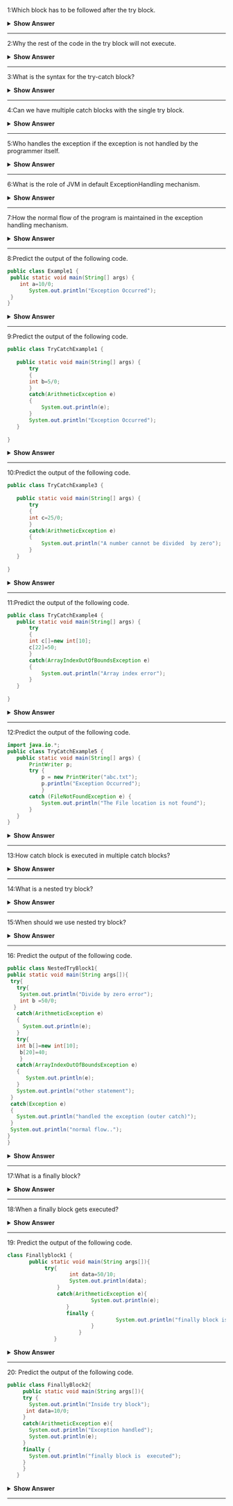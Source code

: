 1:Which block has to be followed after the try block.
<details><summary> <b> Show Answer</b></summary>
catch or finally block.
</details>

---

2:Why the rest of the code in the try block will not execute.
<details><summary><b> Show Answer</b></summary>
whenever an exception is occurred in the try block the rest of the code will not execute.
</details>

---

3:What is the syntax for the try-catch block? 	
<details><summary><b> Show Answer</b></summary>
	
``` java
 try{

 }
 catch(Exceptionclass Exceptionobject){

 }
```
</details>

---	

4:Can we have multiple catch blocks with the single try block.	
<details><summary> <b> Show Answer</b></summary>	
yes
</details>

---

5:Who handles the exception if the exception is not handled by the programmer itself.
<details><summary> <b> Show Answer</b></summary>
Java Virtual Machine(JVM).
</details>

---

6:What is the role of JVM in default ExceptionHandling mechanism.
<details><summary><b> Show Answer</b></summary>
<code>
Prints out the exception description
Prints the StackTrace
Causes the program to terminate.
</code>
</details>

---

7:How the normal flow of the program is maintained in the exception handling mechanism.
<details><summary><b> Show Answer</b></summary>
if the programmer handles the exception.
</details>

---

8:Predict the output of the following code.
 ``` java   
public class Example1 {    
  public static void main(String[] args) {    
     int a=10/0;   
        System.out.println("Exception Occurred");   
  }    
}
```
<details><summary><b> Show Answer</b></summary>
/by zero
</details>

---

9:Predict the output of the following code.
 ``` java   
public class TryCatchExample1 {  
  
    public static void main(String[] args) {  
        try  
        {  
        int b=5/0;  
        }  
        catch(ArithmeticException e)  
        {  
            System.out.println(e);  
        }  
        System.out.println("Exception Occurred");  
    }  
      
}  
```
<details><summary> <b> Show Answer</b></summary>
/by zero
Exception Occurred
</details>

---

10:Predict the output of the following code.
 ``` java   
public class TryCatchExample3 {  
  
    public static void main(String[] args) {  
        try  
        {  
        int c=25/0;  
        }  
        catch(ArithmeticException e)  
        {  
            System.out.println("A number cannot be divided  by zero");  
        }    
    }  
      
}  
```
<details><summary><b> Show Answer</b></summary>
A number cannot be divided  by zero
</details>

---

11:Predict the output of the following code.
 ``` java   
public class TryCatchExample4 {  
    public static void main(String[] args) {  
        try  
        {  
        int c[]=new int[10];  
        c[22]=50;
        }  
        catch(ArrayIndexOutOfBoundsException e)  
        {  
            System.out.println("Array index error");  
        }    
    }  
      
}  
```
<details><summary><b> Show Answer</b></summary>
Array index error
</details>

---

12:Predict the output of the following code.
 ``` java   
import java.io.*;
public class TryCatchExample5 {  
    public static void main(String[] args) {  
        PrintWriter p;  
        try {  
            p = new PrintWriter("abc.txt");  
            p.println("Exception Occurred");  
            }  
        catch (FileNotFoundException e) {      
            System.out.println("The File location is not found");  
        }         
    }  
}  
```
<details><summary><b> Show Answer</b></summary>
The File location is not found
</details>

---

13:How catch block is executed in multiple catch blocks?
<details><summary><b> Show Answer</b></summary>
All the catch blocks must be ordered from most specific to most generic i.e it should start from ArithmeticException class and then to the Exception class.
</details>

---

14:What is a nested try  block?
<details><summary><b> Show Answer</b></summary>
the try block inside another try block is called as nested try block.
</details>

---

15:When should we use nested try  block?
<details><summary> <b> Show Answer</b></summary>
A situation may arise where a part of  block of code may cause one error and the entire block of code itself may cause another error. In such cases, exception handlers have to be nested.
</details>

---

16: Predict the output of the following code.
 ``` java   
public class NestedTryBlock1{    
 public static void main(String args[]){   
  try{    
    try{    
     System.out.println("Divide by zero error");    
     int b =50/0;    
   }  
    catch(ArithmeticException e)  
    {  
      System.out.println(e);  
    }    
    try{    
    int b[]=new int[10];    
     b[20]=40;    
     }  
    catch(ArrayIndexOutOfBoundsException e)  
    {  
       System.out.println(e);  
    }      
    System.out.println("other statement");    
  }  
  catch(Exception e)  
  {  
    System.out.println("handled the exception (outer catch)");  
  }     
  System.out.println("normal flow..");    
 }    
}  
```
<details><summary><b> Show Answer</b></summary>
<code>
Divide by zero error
/by zero
Index 10 out of bounds for length 10
</code>
</details>

---

17:What is a finally  block?
<details><summary><b> Show Answer</b></summary>
Java finally block is always executed whether an exception is handled or not. Therefore, it contains all the necessary statements that need to be printed regardless of the exception occurs or not.The finally block follows the try-catch block.
</details>

---

18:When a finally block gets executed?
<details><summary><b> Show Answer</b></summary>
When a Java program does not throw any exception a finally block gets  executed.
</details>

---

19: Predict the output of the following code.
 ``` java   
class Finallyblock1 {    
        public static void main(String args[]){    
             try{    
                     int data=50/10;    
                     System.out.println(data);    
                 }    
                 catch(ArithmeticException e){  
	                        System.out.println(e);  
	                }    
                    finally {  
                                	System.out.println("finally block is executed");  
	                        }     
                        }    
                }    
```
<details><summary><b> Show Answer</b></summary>
<code> 5
finally block is executed
</code>
</details>

---

20: Predict the output of the following code.
 ``` java   
public class FinallyBlock2{    
      public static void main(String args[]){   
      try {    
        System.out.println("Inside try block");  
       int data=10/0;      
      }   
      catch(ArithmeticException e){  
        System.out.println("Exception handled");  
        System.out.println(e);  
      }   
      finally {  
        System.out.println("finally block is  executed");  
      }      
      }    
    }  
```
<details><summary><b> Show Answer</b></summary>
<code>
Inside try block
Exception handled
/ by zero
finally block is executed
</code>
</details>

---
